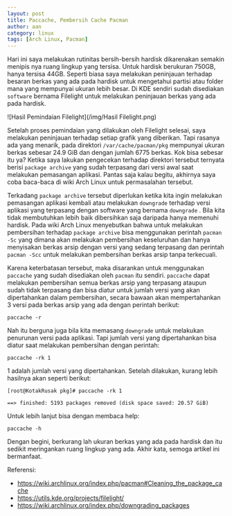 ```yaml
---
layout: post
title: Paccache, Pembersih Cache Pacman
author: aan
category: linux
tags: [Arch Linux, Pacman]
---
```


Hari ini saya melakukan rutinitas bersih-bersih hardisk dikarenakan semakin menipis nya ruang lingkup yang tersisa. Untuk hardisk berukuran 750GB, hanya tersisa 44GB. Seperti biasa saya melakukan peninjauan terhadap besaran berkas yang ada pada hardisk untuk mengetahui partisi atau folder mana yang mempunyai ukuran lebih besar. Di KDE sendiri sudah disediakan `software` bernama Filelight untuk melakukan peninjauan berkas yang ada pada hardisk.

![Hasil Pemindaian Filelight](/img/Hasil Filelight.png)

Setelah proses pemindaian yang dilakukan oleh Filelight selesai, saya melakukan peninjauan terhadap setiap grafik yang diberikan. Tapi rasanya ada yang menarik, pada direktori `/var/cache/pacman/pkg` mempunyai ukuran berkas sebesar 24.9 GiB dan dengan jumlah 6775 berkas. Kok bisa sebesar itu ya? Ketika saya lakukan pengecekan terhadap direktori tersebut ternyata berisi `package archive` yang sudah terpasang dari versi awal saat melakukan pemasangan aplikasi. Pantas saja kalau begitu, akhirnya saya coba baca-baca di wiki Arch Linux untuk permasalahan tersebut.

Terkadang `package archive` tersebut diperlukan ketika kita ingin melakukan pemasangan aplikasi kembali atau melakukan `downgrade` terhadap versi aplikasi yang terpasang dengan software yang bernama `downgrade` . Bila kita tidak membutuhkan lebih baik dibersihkan saja daripada hanya memenuhi hardisk. Pada wiki Arch Linux menyebutkan bahwa untuk melakukan pembersihan terhadap `package archive` bisa menggunakan perintah `pacman -Sc` yang dimana akan melakukan pembersihan keseluruhan dan hanya menyisakan berkas arsip dengan versi yang sedang terpasang dan perintah `pacman -Scc` untuk melakukan pembersihan berkas arsip tanpa terkecuali.

Karena keterbatasan tersebut, maka disarankan untuk menggunakan `paccache` yang sudah disediakan oleh `pacman` itu sendiri. `paccache` dapat melakukan pembersihan semua berkas arsip yang terpasang ataupun sudah tidak terpasang dan bisa diatur untuk jumlah versi yang akan dipertahankan dalam pembersihan, secara bawaan akan mempertahankan 3 versi pada berkas arsip yang ada dengan perintah berikut:

```
paccache -r
```

Nah itu berguna juga bila kita memasang `downgrade` untuk melakukan penurunan versi pada aplikasi. Tapi jumlah versi yang dipertahankan bisa diatur saat melakukan pembersihan dengan perintah:

```
paccache -rk 1
```

1 adalah jumlah versi yang dipertahankan. Setelah dilakukan, kurang lebih hasilnya akan seperti berikut:

```
[root@KotakRusak pkg]# paccache -rk 1

==> finished: 5193 packages removed (disk space saved: 20.57 GiB)
```

Untuk lebih lanjut bisa dengan membaca help:

```
paccache -h
```

Dengan begini, berkurang lah ukuran berkas yang ada pada hardisk dan itu sedikit meringankan ruang lingkup yang ada. Akhir kata, semoga artikel ini bermanfaat.

Referensi:

* https://wiki.archlinux.org/index.php/pacman#Cleaning_the_package_cache
* https://utils.kde.org/projects/filelight/
* https://wiki.archlinux.org/index.php/downgrading_packages
